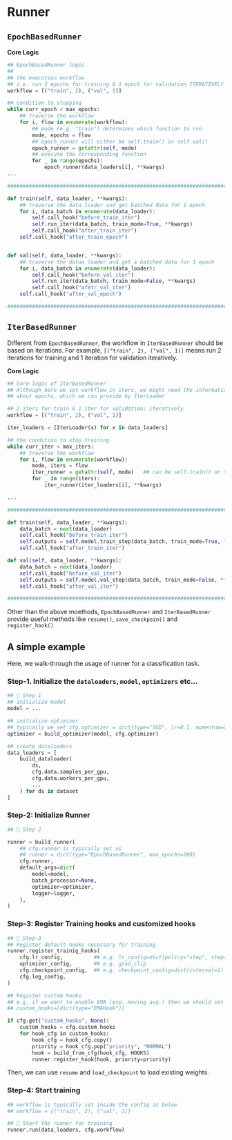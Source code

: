 # Runner

## `EpochBasedRunner`

**Core Logic**

```python
## EpochBasedRunner logic
##
## the execution workflow
## i.e. run 2 epochs for training & 1 epoch for validation ITERATIVELY
workflow = [("train", 2), ("val", 1)]

## condition to stopping
while curr_epoch < max_epochs:
    ## traverse the workflow
    for i, flow in enumerate(workflow):
        ## mode (e.g. "train") determines which function to run
        mode, epochs = flow
        ## epoch_runner will either be self.train() or self.val()
        epoch_runner = getattr(self, mode)
        ## execute the corresponding function
        for _ in range(epochs):
            epoch_runner(data_loaders[i], **kwargs)
...

###################################################################################

def train(self, data_loader, **kwargs):
    ## traverse the data_loader and get batched data for 1 epoch
    for i, data_batch in enumerate(data_loader):
        self.call_hook("before_train_iter")
        self.run_iter(data_batch, train_mode=True, **kwargs)
        self.call_hook("after_train_iter")
    self.call_hook("after_train_epoch")


def val(self, data_loader, **kwargs):
    ## traverse the dataa loader and get a batched data for 1 epoch
    for i, data_batch in enumerate(data_loader):
        self.call_hook("before_val_iter")
        self.run_iter(data_batch, train_mode=False, **kwargs)
        self.call_hook("afetr_val_iter")
    self.call_hook("after_val_epoch")

###################################################################################

```

## `IterBasedRunner`
Different from `EpochBasedRunner`, the workflow in `IterBasedRunner` should be based on iterations.
For example, `[("train", 2), ("val", 1)]` means run 2 iterations for training and 1 iteration for validation iteratively.

**Core Logic**

```python
## Core logic of IterBasedRunner
## Although here we set workflow in iters, we might need the information
## about epochs, which we can provide by IterLoader

## 2 iters for train & 1 iter for validation; iteratively
workflow = [("train", 2), ("val", 1)]

iter_loaders = [IterLoader(x) for x in data_loaders]

## the condition to stop training
while curr_iter < max_iters:
    ## traverse the workflow
    for i, flow in enumerate(workflow):
        mode, iters = flow
        iter_runner = getattr(self, mode)   ## can be self.train() or self.val()
        for _ in range(iters):
            iter_runner(iter_loaders[i], **kwargs)

...

###################################################################################

def train(self, data_loader, **kwargs):
    data_batch = next(data_loader)
    self.call_hook("before_train_iter")
    self.outputs = self.model.train_step(data_batch, train_mode=True, **kwargs)
    self.call_hook("after_train_iter")

def val(self, data_loader, **kwargs):
    data_batch = next(data_loader)
    self.call_hook("before_val_iter")
    self.outputs = self.model.val_step(data_batch, train_mode=False, **kwargs)
    self.call_hook("after_val_iter")

###################################################################################

```

Other than the above moethods, `EpochBasedRunner` and `IterBasedRunner` provide useful methods like
`resume()`, `save_checkpoin()` and `register_hook()`


## A simple example

Here, we walk-through the usage of runner for a classification task.

### Step-1. Initialize the `dataloaders`, `model`, `optimizers` etc...

```python
## 🎯 Step-1
## initialize model
model = ...

## initialize optimizer
## typically we set cfg.optimizer = dict(type="SGD", lr=0.1, momentum=0.9, weight_decay=1e-4)
optimizer = build_optimizer(model, cfg.optimizer)

## create dataloaders
data_loaders = [
    build_dataloader(
        ds, 
        cfg.data.samples_per_gpu,
        cfg.data.workers_per_gpu,
        ...
    ) for ds in dataset
]

```

### Step-2: Initialize Runner

```python
## 🎯 Step-2

runner = build_runner(
    ## cfg.runner is typically set as
    ## runner = dict(type="EpochBasedRunner", max_epochs=200)
    cfg.runner,
    default_args=dict(
        model=model,
        batch_processor=None,
        optimizer=optimizer,
        logger=logger,
    ),
)

```

### Step-3: Register Training hooks and customized hooks

```python
## 🎯 Step-3
## Register default hooks necessary for training
runner.register_trainig_hooks(
    cfg.lr_config,          ## e.g. lr_config=dict(policy="step", step=[100. 150])
    optimizer_config,       ## e.g. grad_clip
    cfg.checkpoint_config,  ## e.g. checkpoint_config=dict(interval=1) -> i.e. saving every epoch
    cfg.log_config,
)

## Register custom hooks
## e.g. if we want to enable EMA (exp. moving avg.) then we should set 
## custom_hooks=[dict(type="EMAHook")]

if cfg.get("custom_hooks", None):
    custom_hooks = cfg.custom_hooks
    for hook_cfg in custom_hooks:
        hook_cfg = hook_cfg.copy()
        priority = hook_cfg.pop("priority", "NORMAL")
        hook = build_from_cfg(hook_cfg, HOOKS)
        runner.register_hook(hook, priority=priority)

```

Then, we can use `resume` and `load_checkpoint` to load existing weights.

### Step-4: Start training

```python
## workflow is typically set inside the config as below
## workflow = [("train", 2), ("val", 1)]

## 🎯 Start the runner for training
runner.run(data_loaders, cfg.workflow)

```

